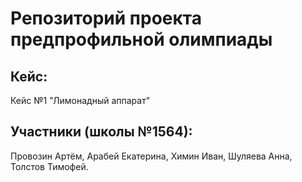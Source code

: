 # Репозиторий проекта предпрофильной олимпиады
## Кейс:
Кейс №1 "Лимонадный аппарат"
## Участники (школы №1564):
Провозин Артём,
Арабей Екатерина,
Химин Иван,
Шуляева Анна,
Толстов Тимофей.
